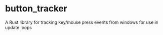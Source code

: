 # button_tracker
A Rust library for tracking key/mouse press events from windows for use in update loops
